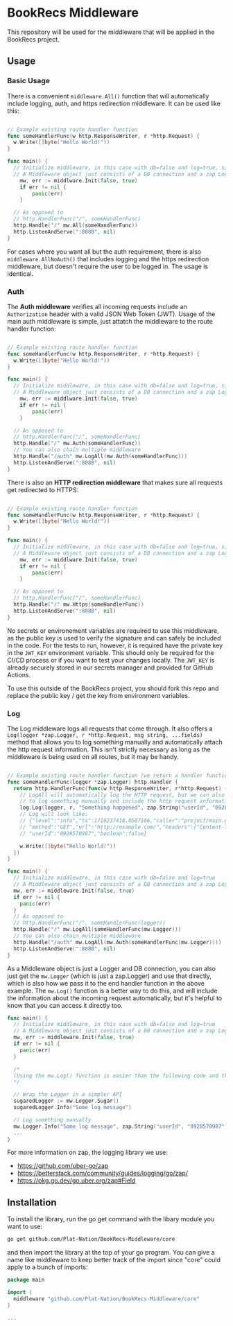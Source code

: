 # BookRecs Middleware

This repository will be used for the middleware that will be applied in the BookRecs project.

## Usage
### Basic Usage
There is a convenient `middleware.All()` function that will automatically include logging, auth, and https redirection middleware. It can be used like this:
```go

// Example existing route handler function
func someHandlerFunc(w http.ResponseWriter, r *http.Request) {
  w.Write([]byte("Hello World!"))
}

func main() {
  // Initialize middleware, in this case with db=false and log=true, since the auth middleware makes use of the logger but we won't use the DB
  // A Middleware object just consists of a DB connection and a zap Logger.
	mw, err := middlware.Init(false, true)
	if err != nil {
		panic(err)
	}

  // As opposed to
  // http.HandlerFunc("/", someHandlerFunc)
  http.Handle("/" mw.All(someHandlerFunc))
  http.ListenAndServe(":8080", nil)
}
```

For cases where you want all but the auth requirement, there is also `middleware.AllNoAuth()` that includes logging and the https redirection middleware, but doesn't require the user to be logged in. The usage is identical.

### Auth
The **Auth middleware** verifies all incoming requests include an `Authorization` header with a valid JSON Web Token (JWT). 
Usage of the main auth middleware is simple, just attatch the middleware to the route handler function:
```go

// Example existing route handler function
func someHandlerFunc(w http.ResponseWriter, r *http.Request) {
  w.Write([]byte("Hello World!"))
}

func main() {
  // Initialize middleware, in this case with db=false and log=true, since the auth middleware makes use of the logger
  // A Middleware object just consists of a DB connection and a zap Logger.
	mw, err := middlware.Init(false, true)
	if err != nil {
		panic(err)
	}

  // As opposed to
  // http.HandlerFunc("/", someHandlerFunc)
  http.Handle("/" mw.Auth(someHandlerFunc))
  // You can also chain multiple middleware
  http.Handle("/auth" mw.LogAll(mw.Auth(someHandlerFunc)))
  http.ListenAndServe(":8080", nil)
}
```

There is also an **HTTP redirection middleware** that makes sure all requests get redirected to HTTPS:
```go

// Example existing route handler function
func someHandlerFunc(w http.ResponseWriter, r *http.Request) {
  w.Write([]byte("Hello World!"))
}

func main() {
  // Initialize middleware, in this case with db=false and log=true, since the auth middleware makes use of the logger
  // A Middleware object just consists of a DB connection and a zap Logger.
	mw, err := middlware.Init(false, true)
	if err != nil {
		panic(err)
	}

  // As opposed to
  // http.HandlerFunc("/", someHandlerFunc)
  http.Handle("/" mw.Https(someHandlerFunc))
  http.ListenAndServe(":8080", nil)
}
```

No secrets or environement variables are required to use this middleware, as the public key is used to verify the signature and can safely be included in the code. For the tests to run, however, it is required have the private key in the `JWT_KEY` environment variable. This should only be required for the CI/CD process or if you want to test your changes locally. The `JWT_KEY` is already securely stored in our secrets manager and provided for GitHub Actions.

To use this outside of the BookRecs project, you should fork this repo and replace the public key / get the key from environment variables.

### Log
The Log middleware logs all requests that come through. It also offers a `Log(logger *zap.Logger, r *http.Request, msg string, ...fields)` method that allows you to log something manually and automatically attach the http request information. This isn't strictly necessary as long as the middleware is being used on all routes, but it may be handy.

```go

// Example existing route handler function (we return a handler function that way the outer func can have the logger parameter, instead of only (w, r))
func someHandlerFunc(logger *zap.Logger) http.Handler {
  return http.HandlerFunc(func(w http.ResponseWriter, r*http.Request) {
    // LogAll will automatically log the HTTP request, but we can also use Log()
    // to log something manually and include the http request information automatically
    log.Log(logger, r, "Something happened", zap.String("userId", "0928570987"), zap.Bool("boolean", false))
    // Log will look like: 
    // {"level":"info","ts":1718237418.0587106,"caller":"project/main.go:43","msg":"Something happened",
    // "method":"GET","url":"http://example.com/","headers":["Content-Type: application/json"],"body":"test body",
    // "userId":"0928570987","boolean":false}

    w.Write([]byte("Hello World!"))
  })
}

func main() {
  // Initialize middleware, in this case with db=false and log=true
  // A Middleware object just consists of a DB connection and a zap Logger.
  mw, err := middleware.Init(false, true)
  if err != nil {
    panic(err)
  }
  // As opposed to
  // http.HandlerFunc("/", someHandlerFunc(logger))
  http.Handle("/" mw.LogAll(someHandlerFunc(mw.Logger)))
  // You can also chain multiple middleware
  http.Handle("/auth" mw.LogAll(mw.Auth(someHandlerFunc(mw.Logger))))
  http.ListenAndServe(":8080", nil)
}
```

As a Middleware object is just a Logger and DB connection, you can also just get the `mw.Logger` (which is just a zap.Logger) and use that directly, which is also how we pass it to the end handler function in the above example. The `mw.Log()` function is a better way to do this, and will include the information about the incoming request automatically, but it's helpful to know that you can access it directly too.

```go
func main() {
  // Initialize middleware, in this case with db=false and log=true
  // A Middleware object just consists of a DB connection and a zap Logger.
  mw, err := middleware.Init(false, true)
  if err != nil {
    panic(err)
  }

  /*
  (Using the mw.Log() function is easier than the following code and the recommended method)
  */

  // Wrap the Logger in a simpler API
  sugaredLogger := mw.Logger.Sugar()
  sugaredLogger.Info("Some log message")

  // Log something manually
  mw.Logger.Info("Some log message", zap.String("userId", "0928570987"), zap.Bool("boolean", false))
  ...
}
```

For more information on zap, the logging library we use:
- https://github.com/uber-go/zap
- https://betterstack.com/community/guides/logging/go/zap/
- https://pkg.go.dev/go.uber.org/zap#Field

## Installation

To install the library, run the go get command with the libary module you want to use:

```sh
go get github.com/Plat-Nation/BookRecs-Middleware/core
```

and then import the library at the top of your go program. You can give a name like middleware to keep better track of the import since "core" could apply to a bunch of imports:

```go
package main

import (
  middleware "github.com/Plat-Nation/BookRecs-Middleware/core"
)

...
```